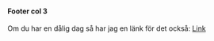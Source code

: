 #### Footer col 3

Om du har en dålig dag så har jag en länk för det också: [Link](https://www.youtube.com/watch?v=VN_WzpQgDtY)
